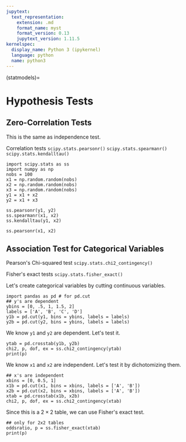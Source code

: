 ```yaml
---
jupytext:
  text_representation:
    extension: .md
    format_name: myst
    format_version: 0.13
    jupytext_version: 1.11.5
kernelspec:
  display_name: Python 3 (ipykernel)
  language: python
  name: python3
---
```


(statmodels)=

# Hypothesis Tests

## Zero-Correlation Tests

This is the same as independence test.


Correlation tests
`scipy.stats.pearsonr()`
`scipy.stats.spearmanr()`
`scipy.stats.kendalltau()`

```{code-cell} ipython3
import scipy.stats as ss
import numpy as np
nobs = 100
x1 = np.random.random(nobs)
x2 = np.random.random(nobs)
x3 = np.random.random(nobs)
y1 = x1 + x2
y2 = x1 + x3

ss.pearsonr(y1, y2)
ss.spearmanr(x1, x2)
ss.kendalltau(y1, x2)
```

```{code-cell} ipython3
ss.pearsonr(x1, x2)
```

## Association Test for Categorical Variables

Pearson's Chi-squared test
`scipy.stats.chi2_contingency()`

Fisher's exact tests
`scipy.stats.fisher_exact()`

Let's create categorical variables by cutting continuous variables.
```{code-cell} ipython3
import pandas as pd # for pd.cut
## y's are dependent
ybins = [0, .5, 1, 1.5, 2]
labels = ['A', 'B', 'C', 'D']
y1b = pd.cut(y1, bins = ybins, labels = labels)
y2b = pd.cut(y2, bins = ybins, labels = labels)
```

We know `y1` and `y2` are dependent. Let's test it.
```{code-cell}
ytab = pd.crosstab(y1b, y2b)
chi2, p, dof, ex = ss.chi2_contingency(ytab)
print(p)
```

We know `x1` and `x2` are independent. Let's test it by dichotomizing
them.
```{code-cell}
## x's are independent
xbins = [0, 0.5, 1]
x1b = pd.cut(x1, bins = xbins, labels = ['A', 'B'])
x2b = pd.cut(x2, bins = xbins, labels = ['A', 'B'])
xtab = pd.crosstab(x1b, x2b)
chi2, p, dof, ex = ss.chi2_contingency(xtab)
```

Since this is a $2\times 2$ table, we can use Fisher's exact test.
```{code-cell}
## only for 2x2 tables
oddsratio, p = ss.fisher_exact(xtab)
print(p)
```
